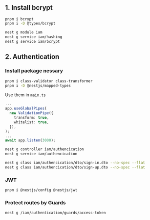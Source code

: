 #

## 1. Install bcrypt

```bash
pnpm i bcrypt
pnpm i -D @types/bcrypt
```

```bash
nest g module iam
nest g service iam/hashing
nest g service iam/bcrypt
```

## 2. Authentication

### Install package nessary

```bash
pnpm i class-validator class-transformer
pnpm i -D @nestjs/mapped-types
```

Use them in `main.ts`

```ts
...
app.useGlobalPipes(
  new ValidationPipe({
    transform: true,
    whitelist: true,
  }),
);
...
await app.listen(3000);
```


```bash
nest g controller iam/authencication
nest g service iam/authencication

nest g class iam/authencication/dto/sign-in.dto --no-spec --flat
nest g class iam/authencication/dto/sign-up.dto --no-spec --flat
```

### JWT

```bash
pnpm i @nestjs/config @nestjs/jwt
```

### Protect routes by Guards

```bash
nest g /iam/authentication/guards/access-token
```